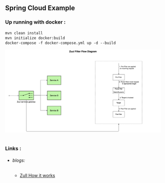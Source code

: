 ## Spring Cloud Example


### Up running with docker :

```
mvn clean install
mvn initialize docker:build
docker-compose -f docker-compose.yml up -d --build
```

<p align="center">
  <img src="https://raw.githubusercontent.com/jinternals/spring-cloud-example/master/spring-cloud-zuul/Zuul%20Diagram.png">
</p>


#
### Links :

* ###### blogs:

    * [Zull How it works](https://github.com/Netflix/zuul/wiki/How-it-Works)

